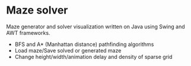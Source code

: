 # Maze solver
Maze generator and solver visualization written on Java using Swing and AWT frameworks.

* BFS and A* (Manhattan distance) pathfinding algorithms
* Load maze/Save solved or generated maze
* Change height/width/animation delay and density of sparse grid
